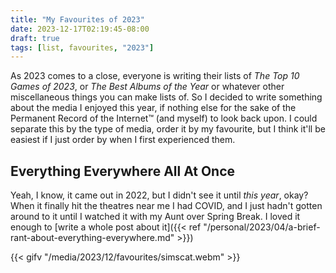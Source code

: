 ```yaml
---
title: "My Favourites of 2023"
date: 2023-12-17T02:19:45-08:00
draft: true
tags: [list, favourites, "2023"]
---
```


As 2023 comes to a close, everyone is writing their lists of
*The Top 10 Games of 2023*, or *The Best Albums of the Year* or whatever other
miscellaneous things you can make lists of. So I decided to write something
about the media I enjoyed this year, if nothing else for the sake of the
Permanent Record of the Internet™ (and myself) to look back upon. I could
separate this by the type of media, order it by my favourite, but I think it'll
be easiest if I just order by when I first experienced them.

## Everything Everywhere All At Once

Yeah, I know, it came out in 2022, but I didn't see it until *this year*, okay?
When it finally hit the theatres near me I had COVID, and I just hadn't gotten
around to it until I watched it with my Aunt over Spring Break. I loved it enough
to [write a whole post about it]({{< ref "/personal/2023/04/a-brief-rant-about-everything-everywhere.md" >}})

{{< gifv "/media/2023/12/favourites/simscat.webm" >}}
